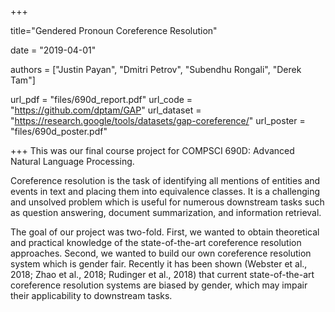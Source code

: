 +++

title="Gendered Pronoun Coreference Resolution"

date = "2019-04-01"

authors = ["Justin Payan", "Dmitri Petrov", "Subendhu Rongali", "Derek Tam"]

url_pdf = "files/690d_report.pdf"
url_code = "https://github.com/dptam/GAP"
url_dataset = "https://research.google/tools/datasets/gap-coreference/"
url_poster = "files/690d_poster.pdf"

+++
This was our final course project for COMPSCI 690D: Advanced Natural Language Processing. 

Coreference resolution is the task of identifying all mentions of entities and events in text and placing them into equivalence classes. It is a challenging and unsolved problem which is useful for numerous downstream tasks such as question answering, document summarization, and information retrieval.

The goal of our project was two-fold. First, we wanted to obtain theoretical and practical knowledge of the state-of-the-art coreference resolution approaches. Second, we wanted to build our own coreference resolution system which is gender fair. Recently it has been shown (Webster et al., 2018; Zhao et al., 2018; Rudinger et al., 2018) that current state-of-the-art coreference resolution systems are biased by gender, which may impair their applicability to downstream tasks.